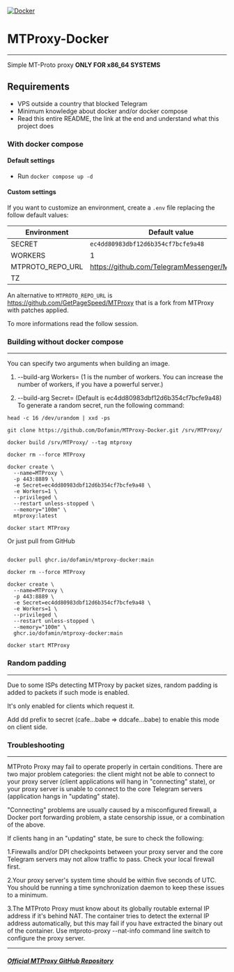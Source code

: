[![Docker](https://github.com/Dofamin/MTProxy-Docker/actions/workflows/docker-image-build-publish.yml/badge.svg)](https://github.com/Dofamin/MTProxy-Docker/actions/workflows/docker-image-build-publish.yml)
# MTProxy-Docker

---

Simple MT-Proto proxy **ONLY FOR x86_64 SYSTEMS**

## Requirements

* VPS outside a country that blocked Telegram
* Minimum knowledge about docker and/or docker compose
* Read this entire README, the link at the end and understand what this project does

### With docker compose

#### Default settings

* Run `docker compose up -d`

#### Custom settings

If you want to customize an environment, create a `.env` file replacing the follow default values:

| Environment      | Default value                                |
| ---------------- | -------------------------------------------- |
| SECRET           | `ec4dd80983dbf12d6b354cf7bcfe9a48`           |
| WORKERS          | 1                                            |
| MTPROTO_REPO_URL | https://github.com/TelegramMessenger/MTProxy |
| TZ               |                                              |

An alternative to `MTPROTO_REPO_URL` is https://github.com/GetPageSpeed/MTProxy that is a fork from MTProxy with patches applied.

To more informations read the follow session.

### Building without docker compose

---

You can specify two arguments when building an image.
1. --build-arg Workers= (1 is the number of workers. You can increase the number of workers, if you have a powerful server.)

2. --build-arg Secret=  (Default is ec4dd80983dbf12d6b354cf7bcfe9a48)
To generate a random secret, run the following command:
```shell
head -c 16 /dev/urandom | xxd -ps
```

```shell
git clone https://github.com/Dofamin/MTProxy-Docker.git /srv/MTProxy/

docker build /srv/MTProxy/ --tag mtproxy 

docker rm --force MTProxy

docker create \
  --name=MTProxy \
  -p 443:8889 \
  -e Secret=ec4dd80983dbf12d6b354cf7bcfe9a48 \
  -e Workers=1 \
  --privileged \
  --restart unless-stopped \
  --memory="100m" \
  mtproxy:latest

docker start MTProxy

```

Or just pull from GitHub

```shell

docker pull ghcr.io/dofamin/mtproxy-docker:main

docker rm --force MTProxy

docker create \
  --name=MTProxy \
  -p 443:8889 \
  -e Secret=ec4dd80983dbf12d6b354cf7bcfe9a48 \
  -e Workers=1 \
  --privileged \
  --restart unless-stopped \
  --memory="100m" \
  ghcr.io/dofamin/mtproxy-docker:main

docker start MTProxy

```


### Random padding

---

Due to some ISPs detecting MTProxy by packet sizes, random padding is added to packets if such mode is enabled.

It's only enabled for clients which request it.

Add dd prefix to secret (cafe...babe => ddcafe...babe) to enable this mode on client side.


### Troubleshooting

---

MTProto Proxy may fail to operate properly in certain conditions. There are two major problem categories: the client might not be able to connect to your proxy server (client applications will hang in "connecting" state), or your proxy server is unable to connect to the core Telegram servers (application hangs in "updating" state).

"Connecting" problems are usually caused by a misconfigured firewall, a Docker port forwarding problem, a state censorship issue, or a combination of the above.

If clients hang in an "updating" state, be sure to check the following:

1.Firewalls and/or DPI checkpoints between your proxy server and the core Telegram servers may not allow traffic to pass. Check your local firewall first.

2.Your proxy server's system time should be within five seconds of UTC. You should be running a time synchronization daemon to keep these issues to a minimum.

3.The MTProto Proxy must know about its globally routable external IP address if it's behind NAT. The container tries to detect the external IP address automatically, but this may fail if you have extracted the binary out of the container. Use mtproto-proxy --nat-info command line switch to configure the proxy server.

---

##### [Official MTProxy GitHub Repository](https://github.com/TelegramMessenger/MTProxy)
